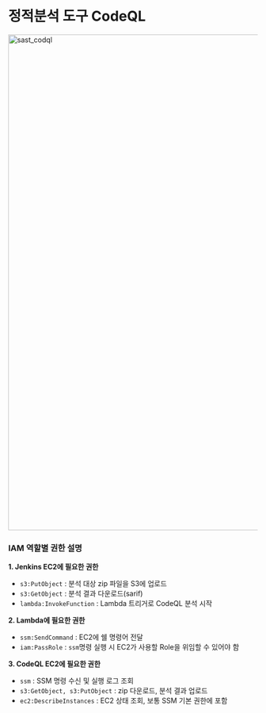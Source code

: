 # 정적분석 도구 CodeQL

<img width="1000" alt="sast_codql" src="https://github.com/user-attachments/assets/d8b46ea1-fb23-434d-8701-e04367bada7f" />

### IAM 역할별 권한 설명
**1. Jenkins EC2에 필요한 권한**
  - `s3:PutObject` : 분석 대상 zip 파일을 S3에 업로드
  - `s3:GetObject` : 분석 결과 다운로드(sarif)
  - `lambda:InvokeFunction` : Lambda 트리거로 CodeQL 분석 시작

**2. Lambda에 필요한 권한**
  - `ssm:SendCommand` : EC2에 쉘 명령어 전달
  - `iam:PassRole` : `ssm`명령 실행 시 EC2가 사용할 Role을 위임할 수 있어야 함

**3. CodeQL EC2에 필요한 권한**
  - `ssm` : SSM 명령 수신 및 실행 로그 조회
  - `s3:GetObject, s3:PutObject` : zip 다운로드, 분석 결과 업로드
  - `ec2:DescribeInstances` : EC2 상태 조회, 보통 SSM 기본 권한에 포함
  
